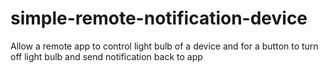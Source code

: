 # simple-remote-notification-device
Allow a remote app to control light bulb of a device and for a button to turn off light bulb and send notification back to app

